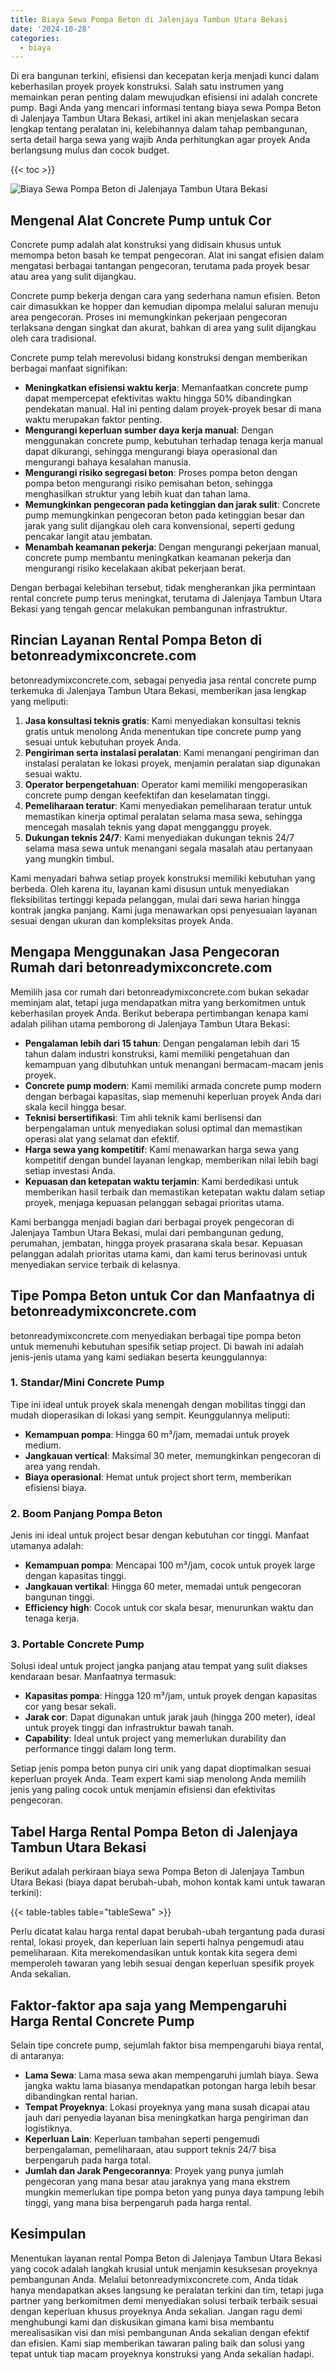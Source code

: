 ```yaml
---
title: Biaya Sewa Pompa Beton di Jalenjaya Tambun Utara Bekasi
date: '2024-10-28'
categories:
  - biaya
---
```


Di era bangunan terkini, efisiensi dan kecepatan kerja menjadi kunci dalam keberhasilan proyek proyek konstruksi. Salah satu instrumen yang memainkan peran penting dalam mewujudkan efisiensi ini adalah concrete pump. Bagi Anda yang mencari informasi tentang biaya sewa Pompa Beton di Jalenjaya Tambun Utara Bekasi, artikel ini akan menjelaskan secara lengkap tentang peralatan ini, kelebihannya dalam tahap pembangunan, serta detail harga sewa yang wajib Anda perhitungkan agar proyek Anda berlangsung mulus dan cocok budget.

{{< toc >}}

![Biaya Sewa Pompa Beton di Jalenjaya Tambun Utara Bekasi](https://betoncor8.github.io/pump/concrete-pump%20(19).png)

## Mengenal Alat Concrete Pump untuk Cor

Concrete pump adalah alat konstruksi yang didisain khusus untuk memompa beton basah ke tempat pengecoran. Alat ini sangat efisien dalam mengatasi berbagai tantangan pengecoran, terutama pada proyek besar atau area yang sulit dijangkau.

Concrete pump bekerja dengan cara yang sederhana namun efisien. Beton cair dimasukkan ke hopper dan kemudian dipompa melalui saluran menuju area pengecoran. Proses ini memungkinkan pekerjaan pengecoran terlaksana dengan singkat dan akurat, bahkan di area yang sulit dijangkau oleh cara tradisional.

Concrete pump telah merevolusi bidang konstruksi dengan memberikan berbagai manfaat signifikan:

- **Meningkatkan efisiensi waktu kerja**: Memanfaatkan concrete pump dapat mempercepat efektivitas waktu hingga 50% dibandingkan pendekatan manual. Hal ini penting dalam proyek-proyek besar di mana waktu merupakan faktor penting.
- **Mengurangi keperluan sumber daya kerja manual**: Dengan menggunakan concrete pump, kebutuhan terhadap tenaga kerja manual dapat dikurangi, sehingga mengurangi biaya operasional dan mengurangi bahaya kesalahan manusia.
- **Mengurangi risiko segregasi beton**: Proses pompa beton dengan pompa beton mengurangi risiko pemisahan beton, sehingga menghasilkan struktur yang lebih kuat dan tahan lama.
- **Memungkinkan pengecoran pada ketinggian dan jarak sulit**: Concrete pump memungkinkan pengecoran beton pada ketinggian besar dan jarak yang sulit dijangkau oleh cara konvensional, seperti gedung pencakar langit atau jembatan.
- **Menambah keamanan pekerja**: Dengan mengurangi pekerjaan manual, concrete pump membantu meningkatkan keamanan pekerja dan mengurangi risiko kecelakaan akibat pekerjaan berat.

Dengan berbagai kelebihan tersebut, tidak mengherankan jika permintaan rental concrete pump terus meningkat, terutama di Jalenjaya Tambun Utara Bekasi yang tengah gencar melakukan pembangunan infrastruktur.

## Rincian Layanan Rental Pompa Beton di betonreadymixconcrete.com

betonreadymixconcrete.com, sebagai penyedia jasa rental concrete pump terkemuka di Jalenjaya Tambun Utara Bekasi, memberikan jasa lengkap yang meliputi:

1. **Jasa konsultasi teknis gratis**: Kami menyediakan konsultasi teknis gratis untuk menolong Anda menentukan tipe concrete pump yang sesuai untuk kebutuhan proyek Anda.
2. **Pengiriman serta instalasi peralatan**: Kami menangani pengiriman dan instalasi peralatan ke lokasi proyek, menjamin peralatan siap digunakan sesuai waktu.
3. **Operator berpengetahuan**: Operator kami memiliki mengoperasikan concrete pump dengan keefektifan dan keselamatan tinggi.
4. **Pemeliharaan teratur**: Kami menyediakan pemeliharaan teratur untuk memastikan kinerja optimal peralatan selama masa sewa, sehingga mencegah masalah teknis yang dapat mengganggu proyek.
5. **Dukungan teknis 24/7**: Kami menyediakan dukungan teknis 24/7 selama masa sewa untuk menangani segala masalah atau pertanyaan yang mungkin timbul.

Kami menyadari bahwa setiap proyek konstruksi memiliki kebutuhan yang berbeda. Oleh karena itu, layanan kami disusun untuk menyediakan fleksibilitas tertinggi kepada pelanggan, mulai dari sewa harian hingga kontrak jangka panjang. Kami juga menawarkan opsi penyesuaian layanan sesuai dengan ukuran dan kompleksitas proyek Anda.

## Mengapa Menggunakan Jasa Pengecoran Rumah dari betonreadymixconcrete.com

Memilih jasa cor rumah dari betonreadymixconcrete.com bukan sekadar meminjam alat, tetapi juga mendapatkan mitra yang berkomitmen untuk keberhasilan proyek Anda. Berikut beberapa pertimbangan kenapa kami adalah pilihan utama pemborong di Jalenjaya Tambun Utara Bekasi:

- **Pengalaman lebih dari 15 tahun**: Dengan pengalaman lebih dari 15 tahun dalam industri konstruksi, kami memiliki pengetahuan dan kemampuan yang dibutuhkan untuk menangani bermacam-macam jenis proyek.
- **Concrete pump modern**: Kami memiliki armada concrete pump modern dengan berbagai kapasitas, siap memenuhi keperluan proyek Anda dari skala kecil hingga besar.
- **Teknisi bersertifikasi**: Tim ahli teknik kami berlisensi dan berpengalaman untuk menyediakan solusi optimal dan memastikan operasi alat yang selamat dan efektif.
- **Harga sewa yang kompetitif**: Kami menawarkan harga sewa yang kompetitif dengan bundel layanan lengkap, memberikan nilai lebih bagi setiap investasi Anda.
- **Kepuasan dan ketepatan waktu terjamin**: Kami berdedikasi untuk memberikan hasil terbaik dan memastikan ketepatan waktu dalam setiap proyek, menjaga kepuasan pelanggan sebagai prioritas utama.

Kami berbangga menjadi bagian dari berbagai proyek pengecoran di Jalenjaya Tambun Utara Bekasi, mulai dari pembangunan gedung, perumahan, jembatan, hingga proyek prasarana skala besar. Kepuasan pelanggan adalah prioritas utama kami, dan kami terus berinovasi untuk menyediakan service terbaik di kelasnya.

## Tipe Pompa Beton untuk Cor dan Manfaatnya di betonreadymixconcrete.com

betonreadymixconcrete.com menyediakan berbagai tipe pompa beton untuk memenuhi kebutuhan spesifik setiap project. Di bawah ini adalah jenis-jenis utama yang kami sediakan beserta keunggulannya:

### 1\. Standar/Mini Concrete Pump

Tipe ini ideal untuk proyek skala menengah dengan mobilitas tinggi dan mudah dioperasikan di lokasi yang sempit. Keunggulannya meliputi:

- **Kemampuan pompa**: Hingga 60 m³/jam, memadai untuk proyek medium.
- **Jangkauan vertical**: Maksimal 30 meter, memungkinkan pengecoran di area yang rendah.
- **Biaya operasional**: Hemat untuk project short term, memberikan efisiensi biaya.

### 2\. Boom Panjang Pompa Beton

Jenis ini ideal untuk project besar dengan kebutuhan cor tinggi. Manfaat utamanya adalah:

- **Kemampuan pompa**: Mencapai 100 m³/jam, cocok untuk proyek large dengan kapasitas tinggi.
- **Jangkauan vertikal**: Hingga 60 meter, memadai untuk pengecoran bangunan tinggi.
- **Efficiency high**: Cocok untuk cor skala besar, menurunkan waktu dan tenaga kerja.

### 3\. Portable Concrete Pump

Solusi ideal untuk project jangka panjang atau tempat yang sulit diakses kendaraan besar. Manfaatnya termasuk:

- **Kapasitas pompa**: Hingga 120 m³/jam, untuk proyek dengan kapasitas cor yang besar sekali.
- **Jarak cor**: Dapat digunakan untuk jarak jauh (hingga 200 meter), ideal untuk proyek tinggi dan infrastruktur bawah tanah.
- **Capability**: Ideal untuk project yang memerlukan durability dan performance tinggi dalam long term.

Setiap jenis pompa beton punya ciri unik yang dapat dioptimalkan sesuai keperluan proyek Anda. Team expert kami siap menolong Anda memilih jenis yang paling cocok untuk menjamin efisiensi dan efektivitas pengecoran.

## Tabel Harga Rental Pompa Beton di Jalenjaya Tambun Utara Bekasi

Berikut adalah perkiraan biaya sewa Pompa Beton di Jalenjaya Tambun Utara Bekasi (biaya dapat berubah-ubah, mohon kontak kami untuk tawaran terkini):

{{< table-tables table="tableSewa" >}}

Perlu dicatat kalau harga rental dapat berubah-ubah tergantung pada durasi rental, lokasi proyek, dan keperluan lain seperti halnya pengemudi atau pemeliharaan. Kita merekomendasikan untuk kontak kita segera demi memperoleh tawaran yang lebih sesuai dengan keperluan spesifik proyek Anda sekalian.

## Faktor-faktor apa saja yang Mempengaruhi Harga Rental Concrete Pump

Selain tipe concrete pump, sejumlah faktor bisa mempengaruhi biaya rental, di antaranya:

- **Lama Sewa**: Lama masa sewa akan mempengaruhi jumlah biaya. Sewa jangka waktu lama biasanya mendapatkan potongan harga lebih besar dibandingkan rental harian.
- **Tempat Proyeknya**: Lokasi proyeknya yang mana susah dicapai atau jauh dari penyedia layanan bisa meningkatkan harga pengiriman dan logistiknya.
- **Keperluan Lain**: Keperluan tambahan seperti pengemudi berpengalaman, pemeliharaan, atau support teknis 24/7 bisa berpengaruh pada harga total.
- **Jumlah dan Jarak Pengecorannya**: Proyek yang punya jumlah pengecoran yang mana besar atau jaraknya yang mana ekstrem mungkin memerlukan tipe pompa beton yang punya daya tampung lebih tinggi, yang mana bisa berpengaruh pada harga rental.

## Kesimpulan

Menentukan layanan rental Pompa Beton di Jalenjaya Tambun Utara Bekasi yang cocok adalah langkah krusial untuk menjamin kesuksesan proyeknya pembangunan Anda. Melalui betonreadymixconcrete.com, Anda tidak hanya mendapatkan akses langsung ke peralatan terkini dan tim, tetapi juga partner yang berkomitmen demi menyediakan solusi terbaik terbaik sesuai dengan keperluan khusus proyeknya Anda sekalian. Jangan ragu demi menghubungi kami dan diskusikan gimana kami bisa membantu merealisasikan visi dan misi pembangunan Anda sekalian dengan efektif dan efisien. Kami siap memberikan tawaran paling baik dan solusi yang tepat untuk tiap macam proyeknya konstruksi yang Anda sekalian hadapi.
